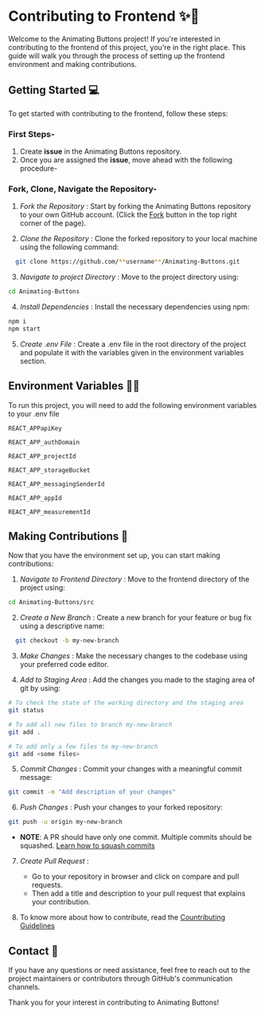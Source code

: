 # Contributing to Frontend ✨🚀

Welcome to the Animating Buttons project! If you're interested in contributing to the frontend of this project, you're in the right place. This guide will walk you through the process of setting up the frontend environment and making contributions.

## Getting Started 💻

To get started with contributing to the frontend, follow these steps:

### First Steps-

1. Create **issue** in the Animating Buttons repository.
2. Once you are assigned the **issue**, move ahead with the following procedure-

### Fork, Clone, Navigate the Repository-

1. _Fork the Repository_ : Start by forking the Animating Buttons repository to your own GitHub account. (Click the [Fork](https://github.com/Spyware007/Animating-Buttons/fork) button in the top right corner of the page).

2. _Clone the Repository_ : Clone the forked repository to your local machine using the following command:

```bash
  git clone https://github.com/**username**/Animating-Buttons.git
```

3. _Navigate to project Directory_ : Move to the project directory using:

```bash
cd Animating-Buttons
```

4. _Install Dependencies_ : Install the necessary dependencies using npm:

```bash
npm i
npm start
```

5. _Create .env File_ : Create a .env file in the root directory of the project and populate it with the variables given in the environment variables section.

## Environment Variables 👨‍💻

To run this project, you will need to add the following environment variables to your .env file

`REACT_APPapiKey`

`REACT_APP_authDomain`

`REACT_APP_projectId`

`REACT_APP_storageBucket`

`REACT_APP_messagingSenderId`

`REACT_APP_appId`

`REACT_APP_measurementId`

## Making Contributions 🤝

Now that you have the environment set up, you can start making contributions:

1. _Navigate to Frontend Directory_ : Move to the frontend directory of the project using:

```bash
cd Animating-Buttons/src
```

2. _Create a New Branch_ : Create a new branch for your feature or bug fix using a descriptive name:

```bash
  git checkout -b my-new-branch
```

3. _Make Changes_ : Make the necessary changes to the codebase using your preferred code editor.

4. _Add to Staging Area_ : Add the changes you made to the staging area of git by using:

```bash
# To check the state of the working directory and the staging area
git status

# To add all new files to branch my-new-branch
git add .

# To add only a few files to my-new-branch
git add <some files>
```

5. _Commit Changes_ : Commit your changes with a meaningful commit message:

```bash
git commit -m "Add description of your changes"
```

6. _Push Changes_ : Push your changes to your forked repository:

```bash
git push -u origin my-new-branch
```

- **NOTE**: A PR should have only one commit. Multiple commits should be squashed. [Learn how to squash commits](https://www.internalpointers.com/post/squash-commits-into-one-git)

7. _Create Pull Request_ :

   - Go to your repository in browser and click on compare and pull requests.
   - Then add a title and description to your pull request that explains your contribution.

8. To know more about how to contribute, read the [Countributing Guidelines](https://github.com/arcVaishali/Animating-Buttons/blob/main/CONTRIBUTING.md)

## Contact 📱

If you have any questions or need assistance, feel free to reach out to the project maintainers or contributors through GitHub's communication channels.

Thank you for your interest in contributing to Animating Buttons!
